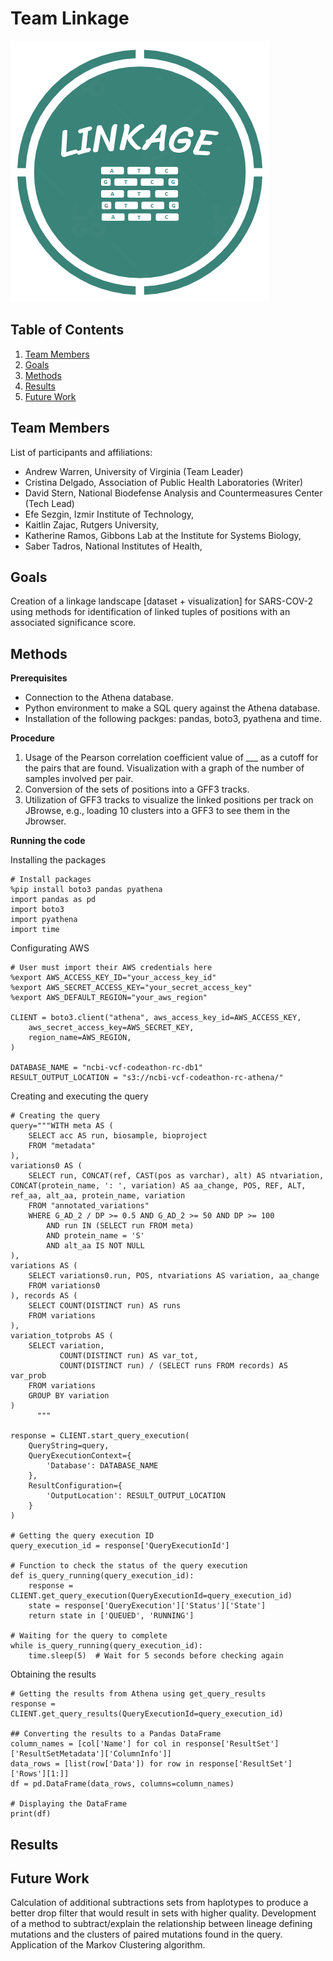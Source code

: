 # Team Linkage
![Logo](logo.png)

## Table of Contents

1. [Team Members](#team%20members)
2. [Goals](#goals)
3. [Methods](#methods)
4. [Results](#results)
5. [Future Work](#future%20work)


## Team Members
List of participants and affiliations:
- Andrew Warren, University of Virginia (Team Leader)
- Cristina Delgado, Association of Public Health Laboratories (Writer)
- David Stern, National Biodefense Analysis and Countermeasures Center (Tech Lead)
- Efe Sezgin, Izmir Institute of Technology,
- Kaitlin Zajac, Rutgers University,
- Katherine Ramos, Gibbons Lab at the Institute for Systems Biology,
- Saber Tadros, National Institutes of Health,

## Goals
Creation of a linkage landscape [dataset + visualization] for SARS-COV-2 using methods for identification of linked tuples of positions with an associated significance score.

## Methods
**Prerequisites**
- Connection to the Athena database.
- Python environment to make a SQL query against the Athena database.
- Installation of the following packges: pandas, boto3, pyathena and time.

**Procedure**
1. Usage of the Pearson correlation coefficient value of ___ as a cutoff for the pairs that are found. Visualization with a graph of the number of samples involved per pair.
2. Conversion of the sets of positions into a GFF3 tracks.
3. Utilization of GFF3 tracks to visualize the linked positions per track on JBrowse, e.g., loading 10 clusters into a GFF3 to see them in the Jbrowser.

**Running the code**

Installing the packages
```
# Install packages
%pip install boto3 pandas pyathena
import pandas as pd
import boto3
import pyathena
import time
```

Configurating AWS
```
# User must import their AWS credentials here
%export AWS_ACCESS_KEY_ID="your_access_key_id"
%export AWS_SECRET_ACCESS_KEY="your_secret_access_key"
%export AWS_DEFAULT_REGION="your_aws_region"

CLIENT = boto3.client("athena", aws_access_key_id=AWS_ACCESS_KEY,
    aws_secret_access_key=AWS_SECRET_KEY,
    region_name=AWS_REGION,
)

DATABASE_NAME = "ncbi-vcf-codeathon-rc-db1"
RESULT_OUTPUT_LOCATION = "s3://ncbi-vcf-codeathon-rc-athena/"
```

Creating and executing the query
```
# Creating the query
query="""WITH meta AS (
    SELECT acc AS run, biosample, bioproject
    FROM "metadata"
),
variations0 AS (
    SELECT run, CONCAT(ref, CAST(pos as varchar), alt) AS ntvariation, CONCAT(protein_name, ': ', variation) AS aa_change, POS, REF, ALT, ref_aa, alt_aa, protein_name, variation
    FROM "annotated_variations"
    WHERE G_AD_2 / DP >= 0.5 AND G_AD_2 >= 50 AND DP >= 100
        AND run IN (SELECT run FROM meta)
        AND protein_name = 'S'
        AND alt_aa IS NOT NULL
),
variations AS (
    SELECT variations0.run, POS, ntvariations AS variation, aa_change
    FROM variations0
), records AS (
    SELECT COUNT(DISTINCT run) AS runs
    FROM variations
),
variation_totprobs AS (
    SELECT variation,
           COUNT(DISTINCT run) AS var_tot,
           COUNT(DISTINCT run) / (SELECT runs FROM records) AS var_prob
    FROM variations
    GROUP BY variation
)
      """

response = CLIENT.start_query_execution(
    QueryString=query,
    QueryExecutionContext={
        'Database': DATABASE_NAME
    },
    ResultConfiguration={
        'OutputLocation': RESULT_OUTPUT_LOCATION
    }
)

# Getting the query execution ID
query_execution_id = response['QueryExecutionId']

# Function to check the status of the query execution
def is_query_running(query_execution_id):
    response = CLIENT.get_query_execution(QueryExecutionId=query_execution_id)
    state = response['QueryExecution']['Status']['State']
    return state in ['QUEUED', 'RUNNING']

# Waiting for the query to complete
while is_query_running(query_execution_id):
    time.sleep(5)  # Wait for 5 seconds before checking again
```

Obtaining the results
```
# Getting the results from Athena using get_query_results
response = CLIENT.get_query_results(QueryExecutionId=query_execution_id)

## Converting the results to a Pandas DataFrame
column_names = [col['Name'] for col in response['ResultSet']['ResultSetMetadata']['ColumnInfo']]
data_rows = [list(row['Data']) for row in response['ResultSet']['Rows'][1:]]
df = pd.DataFrame(data_rows, columns=column_names)

# Displaying the DataFrame
print(df)
```

## Results


## Future Work
Calculation of additional subtractions sets from haplotypes to produce a better drop filter that would result in sets with higher quality. 
Development of a method to subtract/explain the relationship between lineage defining mutations and the clusters of paired mutations found in the query. 
Application of the Markov Clustering algorithm.

